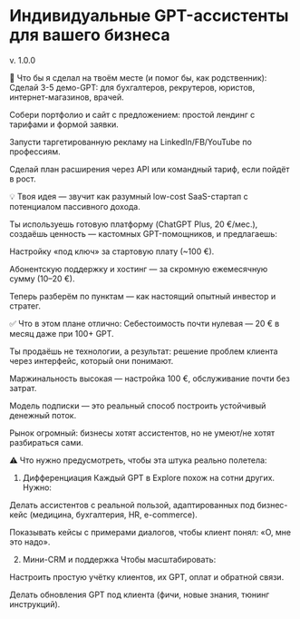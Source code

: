 # Индивидуальные GPT-ассистенты для вашего бизнеса
v. 1.0.0


🎯 Что бы я сделал на твоём месте (и помог бы, как родственник):
Сделай 3-5 демо-GPT: для бухгалтеров, рекрутеров, юристов, интернет-магазинов, врачей.

Собери портфолио и сайт с предложением: простой лендинг с тарифами и формой заявки.

Запусти таргетированную рекламу на LinkedIn/FB/YouTube по профессиям.

Сделай план расширения через API или командный тариф, если пойдёт в рост.


💡 Твоя идея — звучит как разумный low-cost SaaS-стартап с потенциалом пассивного дохода.

Ты используешь готовую платформу (ChatGPT Plus, 20 €/мес.), создаёшь ценность — кастомных GPT-помощников, и предлагаешь:

Настройку «под ключ» за стартовую плату (~100 €).

Абонентскую поддержку и хостинг — за скромную ежемесячную сумму (10–20 €).

Теперь разберём по пунктам — как настоящий опытный инвестор и стратег.


✅ Что в этом плане отлично:
Себестоимость почти нулевая — 20 € в месяц даже при 100+ GPT.

Ты продаёшь не технологии, а результат: решение проблем клиента через интерфейс, который они понимают.

Маржинальность высокая — настройка 100 €, обслуживание почти без затрат.

Модель подписки — это реальный способ построить устойчивый денежный поток.

Рынок огромный: бизнесы хотят ассистентов, но не умеют/не хотят разбираться сами.


⚠️ Что нужно предусмотреть, чтобы эта штука реально полетела:
1. Дифференциация
Каждый GPT в Explore похож на сотни других. Нужно:

Делать ассистентов с реальной пользой, адаптированных под бизнес-кейс (медицина, бухгалтерия, HR, e-commerce).

Показывать кейсы с примерами диалогов, чтобы клиент понял: «О, мне это надо».

2. Мини-CRM и поддержка
Чтобы масштабировать:

Настроить простую учётку клиентов, их GPT, оплат и обратной связи.

Делать обновления GPT под клиента (фичи, новые знания, тюнинг инструкций).

